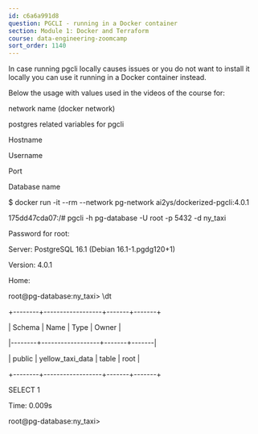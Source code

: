 ```yaml
---
id: c6a6a991d8
question: PGCLI - running in a Docker container
section: Module 1: Docker and Terraform
course: data-engineering-zoomcamp
sort_order: 1140
---
```


In case running pgcli  locally causes issues or you do not want to install it locally you can use it running in a Docker container instead.

Below the usage with values used in the videos of the course for:

network name (docker network)

postgres related variables for pgcli

Hostname

Username

Port

Database name

$ docker run -it --rm --network pg-network ai2ys/dockerized-pgcli:4.0.1

175dd47cda07:/# pgcli -h pg-database -U root -p 5432 -d ny_taxi

Password for root:

Server: PostgreSQL 16.1 (Debian 16.1-1.pgdg120+1)

Version: 4.0.1

Home:

root@pg-database:ny_taxi> \dt

+--------+------------------+-------+-------+

| Schema | Name             | Type  | Owner |

|--------+------------------+-------+-------|

| public | yellow_taxi_data | table | root  |

+--------+------------------+-------+-------+

SELECT 1

Time: 0.009s

root@pg-database:ny_taxi>

